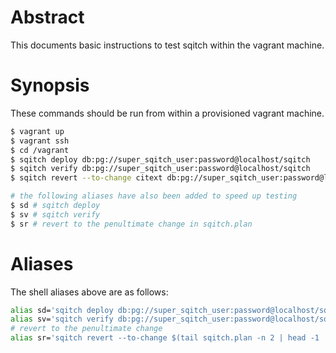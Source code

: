 # Abstract
This documents basic instructions to test sqitch within the vagrant machine.

# Synopsis
These commands should be run from within a provisioned vagrant machine.

```bash
$ vagrant up
$ vagrant ssh
$ cd /vagrant
$ sqitch deploy db:pg://super_sqitch_user:password@localhost/sqitch
$ sqitch verify db:pg://super_sqitch_user:password@localhost/sqitch
$ sqitch revert --to-change citext db:pg://super_sqitch_user:password@localhost/sqitch
```

```bash
# the following aliases have also been added to speed up testing
$ sd # sqitch deploy
$ sv # sqitch verify
$ sr # revert to the penultimate change in sqitch.plan
```

# Aliases
The shell aliases above are as follows:

```bash
alias sd='sqitch deploy db:pg://super_sqitch_user:password@localhost/sqitch'
alias sv='sqitch verify db:pg://super_sqitch_user:password@localhost/sqitch'
# revert to the penultimate change
alias sr='sqitch revert --to-change $(tail sqitch.plan -n 2 | head -1 | awk '"'"'{print $1;}'"'"') db:pg://super_sqitch_user:password@localhost/sqitch'
```
